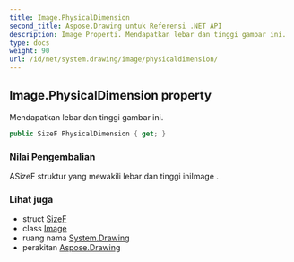 ```yaml
---
title: Image.PhysicalDimension
second_title: Aspose.Drawing untuk Referensi .NET API
description: Image Properti. Mendapatkan lebar dan tinggi gambar ini.
type: docs
weight: 90
url: /id/net/system.drawing/image/physicaldimension/
---
```

## Image.PhysicalDimension property

Mendapatkan lebar dan tinggi gambar ini.

```csharp
public SizeF PhysicalDimension { get; }
```

### Nilai Pengembalian

ASizeF struktur yang mewakili lebar dan tinggi iniImage .

### Lihat juga

* struct [SizeF](../../sizef/)
* class [Image](../)
* ruang nama [System.Drawing](../../image/)
* perakitan [Aspose.Drawing](../../../)


